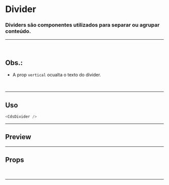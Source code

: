 # Divider

### Dividers são componentes utilizados para separar ou agrupar conteúdo.
---
<br />

## Obs.:
- A prop `vertical` ocualta o texto do divider.

<br />

---

## Uso

```js
<CdsDivider />
```

---

## Preview

<DemoContainer
	:component="CdsDivider"
/>

---

## Props

<APITable
	name="Divider"
	section="props"
/>
<br />

---

<script setup>
import CdsDivider from '@/components/Divider.vue';
</script>
